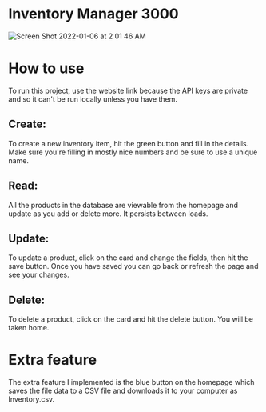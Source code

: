 # Inventory Manager 3000
![Screen Shot 2022-01-06 at 2 01 46 AM](https://user-images.githubusercontent.com/59630201/148357322-5b4e878d-504a-493d-9185-6dfd8319902c.png)

# How to use

To run this project, use the website link because the API keys are private and so it can't be run locally unless you have them.

## Create: 
To create a new inventory item, hit the green button and fill in the details. Make sure you're filling in mostly nice numbers
and be sure to use a unique name.
## Read: 
All the products in the database are viewable from the homepage and update as you add or delete more. It persists between loads.
## Update:
To update a product, click on the card and change the fields, then hit the save button. Once you have saved you can go back or refresh the page
and see your changes.
## Delete:
To delete a product, click on the card and hit the delete button. You will be taken home.

# Extra feature
The extra feature I implemented is the blue button on the homepage which saves the file data to a CSV file and downloads it to your computer as
Inventory.csv.
